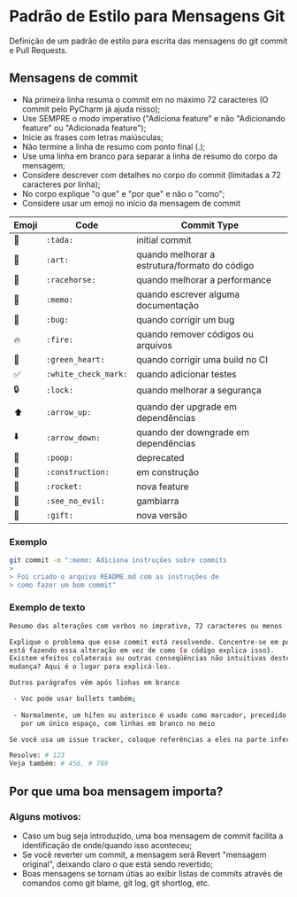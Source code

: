 # Padrão de Estilo para Mensagens Git
Definição de um padrão de estilo para escrita das mensagens do git commit e Pull Requests.

## Mensagens de commit

- Na primeira linha resuma o commit em no máximo 72 caracteres (O commit pelo PyCharm já ajuda nisso);
- Use SEMPRE o modo imperativo ("Adiciona feature" e não "Adicionando feature" ou "Adicionada feature");
- Inicie as frases com letras maiúsculas;
- Não termine a linha de resumo com ponto final (.);
- Use uma linha em branco para separar a linha de resumo do corpo da mensagem;
- Considere descrever com detalhes no corpo do commit (limitadas a 72 caracteres por linha);
- No corpo explique "o que" e "por que" e não o "como";
- Considere usar um emoji no início da mensagem de commit

Emoji | Code | Commit Type
------------ | ------------- | -------------
:tada: | `:tada:` | initial commit
:art: | `:art:` | quando melhorar a estrutura/formato do código
:racehorse: | `:racehorse:` | quando melhorar a performance
:memo: | `:memo:` | quando escrever alguma documentação
:bug: | `:bug:` | quando corrigir um bug
:fire: | `:fire:` | quando remover códigos ou arquivos
:green_heart: | `:green_heart:` | quando corrigir uma build no CI
:white_check_mark: | `:white_check_mark:` | quando adicionar testes
:lock: | `:lock:` | quando melhorar a segurança
:arrow_up: | `:arrow_up:` | quando der upgrade em dependências
:arrow_down: | `:arrow_down:` | quando der downgrade em dependências
:poop: | `:poop:` | deprecated
:construction: | `:construction:` | em construção
:rocket: | `:rocket:` | nova feature
:see_no_evil: | `:see_no_evil:` | gambiarra
:gift: | `:gift:` | nova versão

### Exemplo
```bash
git commit -m ":memo: Adiciona instruções sobre commits
>
> Foi criado o arquivo README.md com as instruções de
> como fazer um bom commit"
``` 

### Exemplo de texto
```bash
Resumo das alterações com verbos no imprativo, 72 caracteres ou menos

Explique o problema que esse commit está resolvendo. Concentre-se em por que você
está fazendo essa alteração em vez de como (o código explica isso).
Existem efeitos colaterais ou outras conseqüências não intuitivas deste
mudança? Aqui é o lugar para explicá-los.

Outros parágrafos vêm após linhas em branco

 - Voc pode usar bullets também;
 
 - Normalmente, um hífen ou asterisco é usado como marcador, precedido
   por um único espaço, com linhas em branco no meio

Se você usa um issue tracker, coloque referências a eles na parte inferior assim:

Resolve: # 123
Veja também: # 456, # 789
``` 

## Por que uma boa mensagem importa?
### Alguns motivos:
- Caso um bug seja introduzido, uma boa mensagem de commit facilita a identificação de onde/quando isso aconteceu;
- Se você reverter um commit, a mensagem será Revert "mensagem original", deixando claro o que está sendo revertido;
- Boas mensagens se tornam útias ao exibir listas de commits através de comandos como git blame, git log, git shortlog, etc.
